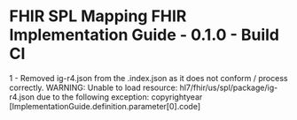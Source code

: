 # FHIR SPL Mapping FHIR Implementation Guide - 0.1.0 - Build CI

1 - Removed ig-r4.json from the .index.json as it does not conform / process correctly. 
WARNING: Unable to load resource: hl7/fhir/us/spl/package/ig-r4.json due to the following exception: copyrightyear [ImplementationGuide.definition.parameter[0].code]
